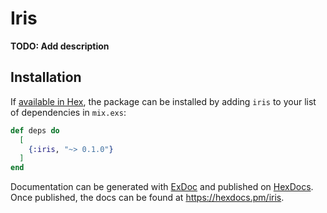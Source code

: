 # Iris

**TODO: Add description**

## Installation

If [available in Hex](https://hex.pm/docs/publish), the package can be installed
by adding `iris` to your list of dependencies in `mix.exs`:

```elixir
def deps do
  [
    {:iris, "~> 0.1.0"}
  ]
end
```

Documentation can be generated with [ExDoc](https://github.com/elixir-lang/ex_doc)
and published on [HexDocs](https://hexdocs.pm). Once published, the docs can
be found at <https://hexdocs.pm/iris>.

